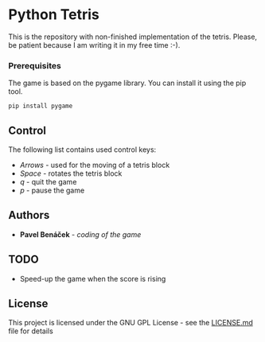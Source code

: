 # Python Tetris

This is the repository with non-finished implementation of the tetris. Please, be patient because I am writing it in my free time :-).

### Prerequisites

The game is based on the pygame library. You can install it using the pip tool.

```
pip install pygame
```

## Control

The following list contains used control keys:

* *Arrows* - used for the moving of a tetris block
* *Space*  - rotates the tetris block
* *q*      - quit the game
* *p*      - pause the game

## Authors

* **Pavel Benáček** - *coding of the game*

## TODO 

* Speed-up the game when the score is rising

## License

This project is licensed under the GNU GPL License - see the [LICENSE.md](LICENSE.md) file for details
